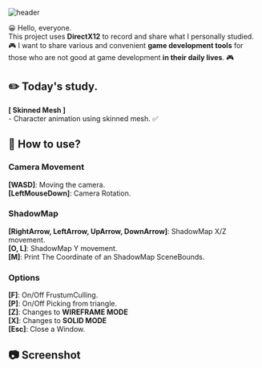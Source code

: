 ![header](https://capsule-render.vercel.app/api?text=DirectX12&fontSize=50&rotate=0&color=38303f&fontColor=ff0099&type=Waving&animation=scaleIn)

😀 Hello, everyone.   
This project uses **DirectX12** to record and share what I personally studied.   
🎮 I want to share various and convenient **game development tools** for those who are not good at game  development **in their daily lives**. 🎮   

## ✏️ Today's study.
**[ Skinned Mesh ]**    
\- Character animation using skinned mesh. ✅  


## 🔑 How to use?  
### Camera Movement  
**[WASD]**: Moving the camera.            
**[LeftMouseDown]**: Camera Rotation.    
### ShadowMap  
**[RightArrow, LeftArrow, UpArrow, DownArrow]**: ShadowMap X/Z movement.  
**[O, L]**: ShadowMap Y movement.  
**[M]**: Print The Coordinate of an ShadowMap SceneBounds. 
### Options  
**[F]**: On/Off FrustumCulling.   
**[P]**: On/Off Picking from triangle.    
**[Z]**: Changes to **WIREFRAME MODE**  
**[X]**: Changes to **SOLID MODE**  
**[Esc]**: Close a Window.   
  

## 📷 Screenshot   
![]()    

<br></br>